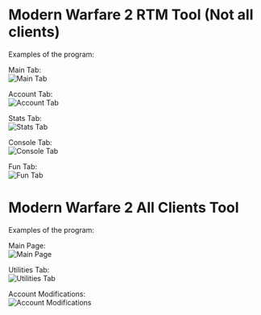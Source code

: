 # Modern Warfare 2 RTM Tool (Not all clients)

Examples of the program:

Main Tab: <br/>
![Main Tab](https://i.imgur.com/aliZ6Ln.png)

Account Tab: <br/>
![Account Tab](https://i.imgur.com/FxiBpGP.png)

Stats Tab: <br/>
![Stats Tab](https://i.imgur.com/MNEIf4F.png)

Console Tab: <br/>
![Console Tab](https://i.imgur.com/OSJAI76.png)

Fun Tab: <br/>
![Fun Tab](https://i.imgur.com/rYO0is6.png)

# Modern Warfare 2 All Clients Tool

Examples of the program:

Main Page: <br/>
![Main Page](https://i.imgur.com/2AGbXkY.png)

Utilities Tab: <br/>
![Utilities Tab](https://i.imgur.com/wSjXudn.png)

Account Modifications: <br/>
![Account Modifications](https://i.imgur.com/U0Zn1J1.png)
